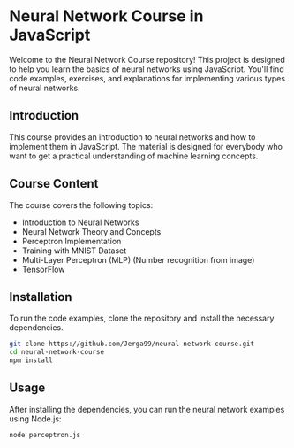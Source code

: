 # Neural Network Course in JavaScript

Welcome to the Neural Network Course repository! This project is designed to help you learn the basics of neural networks using JavaScript. You'll find code examples, exercises, and explanations for implementing various types of neural networks.

## Introduction

This course provides an introduction to neural networks and how to implement them in JavaScript. The material is designed for everybody who want to get a practical understanding of machine learning concepts.

## Course Content

The course covers the following topics:

- Introduction to Neural Networks
- Neural Network Theory and Concepts
- Perceptron Implementation
- Training with MNIST Dataset
- Multi-Layer Perceptron (MLP) (Number recognition from image)
- TensorFlow

## Installation

To run the code examples, clone the repository and install the necessary dependencies.

```bash
git clone https://github.com/Jerga99/neural-network-course.git
cd neural-network-course
npm install
```

## Usage

After installing the dependencies, you can run the neural network examples using Node.js:

```bash
node perceptron.js
```
